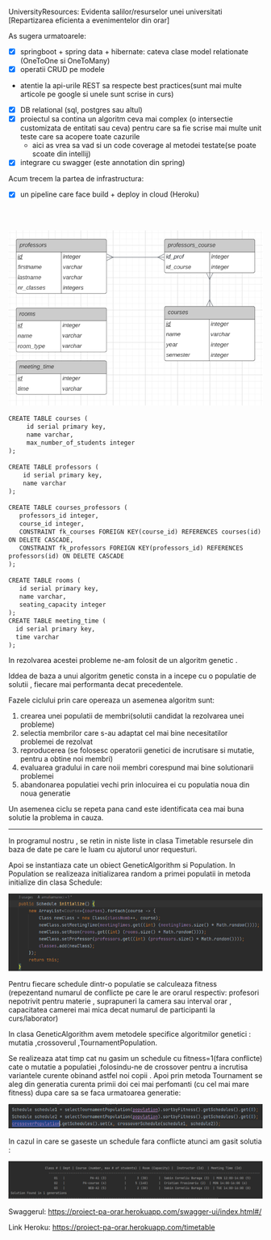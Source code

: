 UniversityResources: Evidenta salilor/resurselor unei universitati [Repartizarea eficienta a evenimentelor din orar]


As sugera urmatoarele:

- [x] springboot + spring data + hibernate: cateva clase model relationate (OneToOne si OneToMany)
- [x] operatii CRUD pe modele
- atentie la api-urile REST sa respecte best practices(sunt mai multe articole pe google si unele sunt scrise in curs)
- [x] DB relational (sql, postgres sau altul)
- [x] proiectul sa contina un algoritm ceva mai complex (o intersectie customizata de entitati sau ceva) pentru care sa fie scrise mai multe unit teste care sa acopere toate cazurile
    - aici as vrea sa vad si un code coverage al metodei testate(se poate scoate din intellij)
- [x] integrare cu swagger (este annotation din spring)

Acum trecem la partea de infrastructura:
- [x] un pipeline care face build + deploy in cloud (Heroku)


<br>
<br>

![img.png](img.png)

```postgresql
CREATE TABLE courses (
     id serial primary key,
     name varchar,
     max_number_of_students integer
);

CREATE TABLE professors (
    id serial primary key,
    name varchar
);

CREATE TABLE courses_professors (
   professors_id integer,
   course_id integer,
   CONSTRAINT fk_courses FOREIGN KEY(course_id) REFERENCES courses(id) ON DELETE CASCADE,
   CONSTRAINT fk_professors FOREIGN KEY(professors_id) REFERENCES professors(id) ON DELETE CASCADE
);

CREATE TABLE rooms (
   id serial primary key,
   name varchar,
   seating_capacity integer
);
CREATE TABLE meeting_time (
  id serial primary key,
  time varchar
);
```





In rezolvarea acestei probleme ne-am folosit de un algoritm genetic . 

Iddea de baza a unui algoritm genetic consta in a incepe cu o populatie de solutii , fiecare mai performanta decat precedentele.

Fazele ciclului prin care opereaza un asemenea algoritm sunt:

1. crearea unei populatii de membri(solutii candidat la rezolvarea unei probleme)
2. selectia membrilor care s-au adaptat cel mai bine necesitatilor problemei de rezolvat
3. reproducerea (se folosesc operatorii genetici de incrutisare si mutatie, pentru a obtine noi membri)
4. evaluarea gradului in care noii membri corespund mai bine solutionarii problemei 
5. abandonarea populatiei vechi prin inlocuirea ei cu populatia noua din noua generatie

Un asemenea ciclu se repeta pana cand este identificata cea mai buna solutie la problema in cauza.
<hr>
In programul nostru , se retin in niste liste in clasa Timetable resursele din baza de date pe care le luam cu ajutorul unor requesturi.

Apoi se instantiaza cate un obiect GeneticAlgorithm si Population. In Population se realizeaza initializarea random a primei populatii in metoda initialize din clasa Schedule: 

![img_1.png](img_1.png)

Pentru fiecare schedule dintr-o populatie se calculeaza fitness (repezentand numarul de conflicte pe care le are orarul respectiv: profesori nepotrivit pentru materie , suprapuneri la camera sau interval orar , capacitatea camerei mai mica decat numarul de participanti la curs/laborator)

In clasa GeneticAlgorithm avem metodele specifice algoritmilor genetici : mutatia ,crossoverul ,TournamentPopulation.

Se realizeaza atat timp cat nu gasim un schedule cu fitness=1(fara conflicte) cate 
o mutatie a populatiei ,folosindu-ne de crossover pentru a incrutisa variantele 
curente obinand astfel noi copii . Apoi prin metoda Tournament se aleg din generatia 
curenta primii doi cei mai perfomanti (cu cel mai mare fitness) dupa care sa se 
faca urmatoarea generatie:

![img_2.png](img_2.png)

In cazul in care se gaseste un schedule fara conflicte atunci am gasit solutia :

![img_3.png](img_3.png)

Swaggerul:
https://proiect-pa-orar.herokuapp.com/swagger-ui/index.html#/

Link Heroku:
https://proiect-pa-orar.herokuapp.com/timetable
